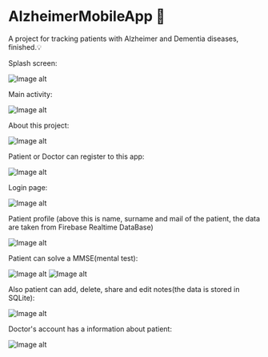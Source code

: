 # AlzheimerMobileApp 📝
A project for tracking patients with Alzheimer and Dementia diseases, finished.💡 

Splash screen:

![Image alt](https://github.com/sofiabukovskaya/AlzheimerMobileApp/blob/master/screen/splashscreen.png)


Main activity:

![Image alt](https://github.com/sofiabukovskaya/AlzheimerMobileApp/blob/master/screen/mainscreen.png)


About this project:

![Image alt](https://github.com/sofiabukovskaya/AlzheimerMobileApp/blob/master/screen/aboutpage.png)


Patient or Doctor can register to this app:

![Image alt](https://github.com/sofiabukovskaya/AlzheimerMobileApp/blob/master/screen/registrationpage.png)


Login page:

![Image alt](https://github.com/sofiabukovskaya/AlzheimerMobileApp/blob/master/screen/logIn.png)


Patient profile (above this is name, surname and mail of the patient, the data are taken from Firebase Realtime DataBase)

![Image alt](https://github.com/sofiabukovskaya/AlzheimerMobileApp/blob/master/screen/patientprofile.png)


Patient can solve a MMSE(mental test):

![Image alt](https://github.com/sofiabukovskaya/AlzheimerMobileApp/blob/master/screen/mssetest.png)
![Image alt](https://github.com/sofiabukovskaya/AlzheimerMobileApp/blob/master/screen/mssetest2.png)


Also patient can add, delete, share and edit notes(the data is stored in SQLite):

![Image alt](https://github.com/sofiabukovskaya/AlzheimerMobileApp/blob/master/screen/notes.png)


Doctor's account has a information about patient:

![Image alt](https://github.com/sofiabukovskaya/AlzheimerMobileApp/blob/master/screen/doctoracc.png)

